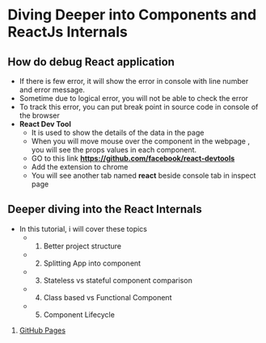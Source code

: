 # Diving Deeper into Components and ReactJs Internals

## How do debug React application
- If there is few error, it will show the error in console with line number and error message.
- Sometime due to logical error, you will not be able to check the error
- To track this error, you can put break point in source code in console of the browser
- **React Dev Tool**
  - It is used to show the details of the data in the page
  - When you will move mouse over the component in the webpage , you will see the props values in each component.
  - GO to this link **https://github.com/facebook/react-devtools**
  - Add the extension to chrome
  - You will see another tab named **react** beside console tab in inspect page
## Deeper diving into the React Internals
- In this tutorial, i will cover these topics
   - 1. Better project structure
   - 2. Splitting App into component
   - 3. Stateless vs stateful component comparison
   - 4. Class based vs Functional Component
   - 5. Component Lifecycle
   
1. [GitHub Pages](https://pages.github.com/) 
